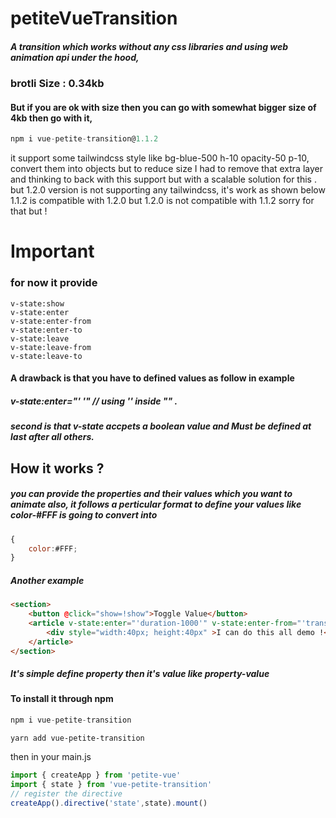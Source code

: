 # petiteVueTransition
##### A transition which works without any css libraries and using web animation api under the hood,
### brotli Size : 0.34kb
#### But if you are ok with size then you can go with somewhat bigger size of 4kb then go with it,
```javascript
npm i vue-petite-transition@1.1.2
```
it support some tailwindcss style like bg-blue-500 h-10 opacity-50 p-10, convert them into objects but to reduce size I had to remove that extra layer and thinking to back with this support but with a scalable solution for this . but 1.2.0 version is not supporting any tailwindcss, it's work as shown below 1.1.2 is compatible with 1.2.0 but 1.2.0 is not compatible with 1.1.2 sorry for that but !
# Important 
### for now it provide 
	v-state:show
	v-state:enter
	v-state:enter-from
	v-state:enter-to
	v-state:leave
	v-state:leave-from
	v-state:leave-to
#### A drawback is that you have to defined values as follow in example
##### v-state:enter="' '" // using '' inside "" .
##### second is that v-state accpets a boolean value and Must be defined at last after all others. 

## How it works ?
##### you can provide the properties and their values which you want to animate also, it follows a perticular format to define your values like color-#FFF is going to convert into 
```javascript
{
	color:#FFF;
}
```
##### Another example 
```html
<section>
	<button @click="show=!show">Toggle Value</button>
	<article v-state:enter="'duration-1000'" v-state:enter-from="'transform-scale(0.9) opacity-0.2'" v-state:enter-to="transform-scale(1) opacity-1" v-state:leave="'duration-1000'" v-state:leave-from="'transform-translateX(0px) backgroundColor-#FF00'" v-state:leave-to="  backgroundColor-#FFF transform-translateX(10px)" x-state:show="show">
		<div style="width:40px; height:40px" >I can do this all demo !</div>
	</article>
</section>
```
##### It's simple define property then it's value like property-value 

#### To install it through npm 

```javascript
npm i vue-petite-transition
```

```yarn
yarn add vue-petite-transition
```

then in your main.js 
```javascript
import { createApp } from 'petite-vue'
import { state } from 'vue-petite-transition'
// register the directive
createApp().directive('state',state).mount()
```
